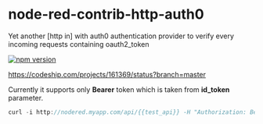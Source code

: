 # node-red-contrib-http-auth0
Yet another [http in] with auth0 authentication provider to verify every incoming requests containing oauth2_token

[![npm version](https://badge.fury.io/js/node-red-contrib-http-auth0.svg)](https://badge.fury.io/js/node-red-contrib-http-auth0)

https://codeship.com/projects/161369/status?branch=master

Currently it supports only **Bearer** token which is taken from **id_token** parameter.

```javascript
curl -i http://nodered.myapp.com/api/{{test_api}} -H "Authorization: Bearer {{auth0-id-token}}"
```
